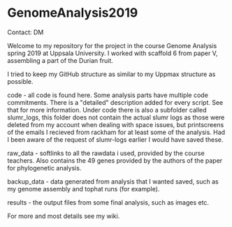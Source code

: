 # GenomeAnalysis2019
Contact: DM

Welcome to my repository for the project in the course Genome Analysis spring 2019 at Uppsala University. 
I worked with scaffold 6 from paper V, assembling a part of the Durian fruit. 

I tried to keep my GitHub structure as similar to my Uppmax structure as possible. 

code - all code is found here. Some analysis parts have multiple code commitments. There is a "detailed" description added for every script. See that for more information. Under code there is also a subfolder called slumr_logs, this folder does not contain the actual slumr logs as those were deleted from my account when dealing with space issues, but printscreens of the emails I recieved from rackham for at least some of the analysis. Had I been aware of the request of slumr-logs earlier I would have saved these. 

raw_data - softlinks to all the rawdata i used, provided by the course teachers. Also contains the 49 genes provided by the authors of the paper for phylogenetic analysis. 

backup_data - data generated from analysis that I wanted saved, such as my genome assembly and tophat runs (for example). 

results - the output files from some final analysis, such as images etc. 

For more and most details see my wiki. 




